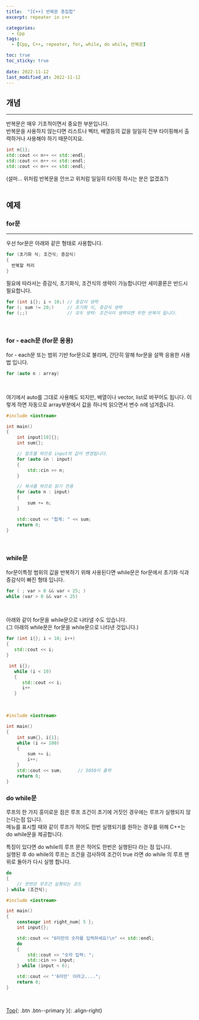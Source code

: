 ```yaml
---
title:  "[C++] 반복문 총집합"
excerpt: repeater in c++

categories:
  - Cpp
tags:
  - [Cpp, C++, repeater, for, while, do while, 반복문]

toc: true
toc_sticky: true
 
date: 2022-11-12
last_modified_at: 2022-11-12
---
```


## 개념
---

반복문은 매우 기초적이면서 중요한 부분입니다.  <br>
반복문을 사용하지 않는다면 리스트나 벡터, 배열등의 값을 일일히 전부 타이핑해서 출력하거나 사용해야 하기 때문이지요.  <br>

```C++
int n{1};
std::cout << n++ << std::endl;
std::cout << n++ << std::endl;
std::cout << n++ << std::endl;
```

(설마... 위처럼 반복문을 안쓰고 위처럼 일일히 타이핑 하시는 분은 없겠죠?)
<br><br>

## 예제

### for문
---

우선 for문은 아래와 같은 형태로 사용합니다.

```c++
for (초기화 식; 조건식; 증감식)
{
  반복할 처리
}
```

필요에 따라서는 증감식, 초기화식, 조건식의 생략이 가능합니다만 세미콜론은 반드시 필요합니다. <br>

```c++
for (int i{}; i < 10;) // 증감식 생략
for (; sum != 20;)     // 초기화 식, 증감식 생략
for (;;)               // 모두 생략: 조건식이 생략되면 무한 반복이 됩니다.
```
<br>

### for - each문 (for문 응용)
for - each문 또는 범위 기반 for문으로 불리며, 간단히 말해 for문을 살짝 응용한 사용법 입니다.

```c++
for (auto n : array)
```
<br>

여기에서 auto를 그대로 사용해도 되지만, 배열이나 vector, list로 바꾸어도 됩니다.
이렇게 하면 자동으로 array부분에서 값을 하나씩 읽으면서 변수 n에 넘겨줍니다.


```c++
#include <iostream>

int main()
{
    int input[10]{};
    int sum{};

    // 참조를 하므로 input의 값이 변경됩니다.
    for (auto &n : input)
    {
        std::cin >> n;
    }

    // 복사를 하므로 읽기 전용
    for (auto n : input)
    {
        sum += n;
    }

    std::cout << "합계: " << sum;
    return 0;
}
```
<br>

### while문
for문이특정 범위의 값을 반복하기 위해 사용된다면 while문은 for문에서 초기화 식과 증감식이 빠진 형태 입니다.

```c++
for ( ; var > 0 && var < 25; )
while (var > 0 && var < 25)
```
<br>

아래와 같이 for문을 while문으로 나타낼 수도 있습니다. <br>
(그 아래의 while문은 for문을 while문으로 나타낸 것입니다.) <br>
```c++
for (int i{}; i < 10; i++) 
{
   std::cout << i;
}

 int i{};
   while (i < 10) 
   {
      std::cout << i;
      i++
   }
```
<br>

```c++
#include <iostream>

int main() 
{
    int sum{}, i{1};
    while (i <= 100) 
    {
        sum += i;
        i++;
    }
    std::cout << sum;      // 5050이 출력
    return 0;
}
```

### do while문
루프의 한 가지 흥미로운 점은 루프 조건이 초기에 거짓인 경우에는 루프가 실행되지 않는다는점 입니다. <br>
메뉴를 표시할 때와 같이 루프가 적어도 한번 실행되기를 원하는 경우를 위해 C++는 do while문을 제공합니다. <br>

특징이 있다면 do while의 루프 문은 적어도 한번은 실행된다 라는 점 입니다.<br>
실행된 후 do while의 루프는 조건을 검사하여 조건이 true 라면 do while 의 루프 맨위로 돌아가 다시 실행 합니다.<br>

```c++
do
{
    // 한번은 무조건 실행되는 코드
} while (조건식);
```

```c++
#include <iostream>

int main()
{
    constexpr int right_num{ 5 };
    int input{};

    std::cout << "6미만의 숫자를 입력하세요!\n" << std::endl;
    do
    {
        std::cout << "숫자 입력: ";
        std::cin >> input;
    } while (input < 6);

    std::cout << "'6미만' 이라고....";
    return 0;
}
```

<br>

[Top](#){: .btn .btn--primary }{: .align-right}
